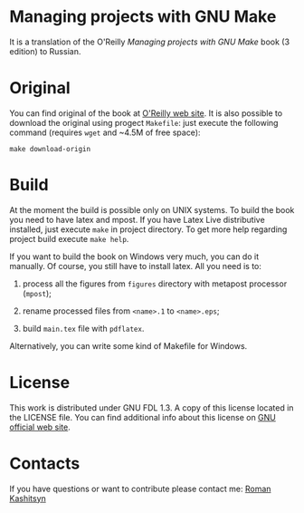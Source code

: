 Managing projects with GNU Make
===============================

It is a translation of the O'Reilly *Managing projects with GNU Make*
book (3 edition) to Russian.

Original
========

You can find original of the book at
[O'Reilly web site](http://oreilly.com/catalog/make3/book/index.csp). It
is also possible to download the original using progect `Makefile`:
just execute the following command (requires `wget` and ~4.5M
of free space):

    make download-origin

Build
=====
At the moment the build is possible only on UNIX systems. To build the
book you need to have latex and mpost. If you have Latex Live
distributive installed, just execute `make` in project directory. To
get more help regarding project build execute `make help`.

If you want to build the book on Windows very much, you can do it
manually. Of course, you still have to install latex. All you need is
to:

1. process all the figures from `figures` directory with metapost
   processor (`mpost`);

2. rename processed files from `<name>.1` to `<name>.eps`;

3. build `main.tex` file with `pdflatex`.

Alternatively, you can write some kind of Makefile for Windows.

License
=======

This work is distributed under GNU FDL 1.3. A copy of this license
located in the LICENSE file. You can find additional info about this
license on [GNU official web site](http://www.gnu.org).

Contacts
========

If you have questions or want to contribute please contact me:
[Roman Kashitsyn](mailto:roman.kashitsyn@gmail.com)
